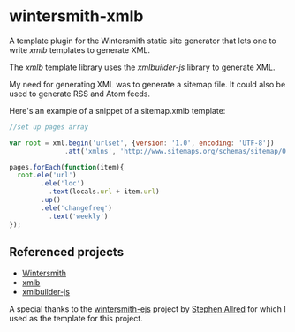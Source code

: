 # wintersmith-xmlb

A template plugin for the Wintersmith static site generator that lets one to write *xmlb* templates to generate XML. 

The *xmlb* template library uses the *xmlbuilder-js* library to generate XML.

My need for generating XML was to generate a sitemap file. It could also be used to generate RSS and Atom feeds.

Here's an example of a snippet of a sitemap.xmlb template:

```javascript
//set up pages array

var root = xml.begin('urlset', {version: '1.0', encoding: 'UTF-8'})
              .att('xmlns', 'http://www.sitemaps.org/schemas/sitemap/0.9')

pages.forEach(function(item){
  root.ele('url')
        .ele('loc')
          .text(locals.url + item.url)
        .up()
        .ele('changefreq')
          .text('weekly')
});
```

## Referenced projects

* [Wintersmith](https://github.com/jnordberg/wintersmith)
* [xmlb](https://github.com/jaredhanson/xmlb)
* [xmlbuilder-js](https://github.com/oozcitak/xmlbuilder-js)

A special thanks to the [wintersmith-ejs](https://github.com/stephenallred/wintersmith-ejs) project by [Stephen Allred](https://github.com/stephenallred) for which I used as the template for this project.
